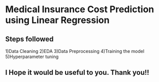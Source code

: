 # Medical Insurance Cost Prediction using Linear Regression

## Steps followed

1)Data Cleaning
2)EDA
3)Data Preprocessing
4)Training the model
5)Hyperparameter tuning

## I Hope it would be useful to you. Thank you!!
